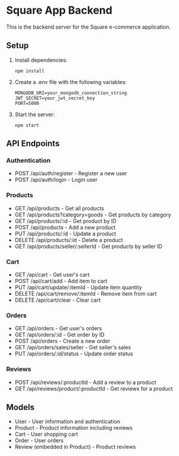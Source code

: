 
# Square App Backend

This is the backend server for the Square e-commerce application.

## Setup

1. Install dependencies:
   ```
   npm install
   ```

2. Create a .env file with the following variables:
   ```
   MONGODB_URI=your_mongodb_connection_string
   JWT_SECRET=your_jwt_secret_key
   PORT=5000
   ```

3. Start the server:
   ```
   npm start
   ```

## API Endpoints

### Authentication
- POST /api/auth/register - Register a new user
- POST /api/auth/login - Login user

### Products
- GET /api/products - Get all products
- GET /api/products?category=goods - Get products by category
- GET /api/products/:id - Get product by ID
- POST /api/products - Add a new product
- PUT /api/products/:id - Update a product
- DELETE /api/products/:id - Delete a product
- GET /api/products/seller/:sellerId - Get products by seller ID

### Cart
- GET /api/cart - Get user's cart
- POST /api/cart/add - Add item to cart
- PUT /api/cart/update/:itemId - Update item quantity
- DELETE /api/cart/remove/:itemId - Remove item from cart
- DELETE /api/cart/clear - Clear cart

### Orders
- GET /api/orders - Get user's orders
- GET /api/orders/:id - Get order by ID
- POST /api/orders - Create a new order
- GET /api/orders/sales/seller - Get seller's sales
- PUT /api/orders/:id/status - Update order status

### Reviews
- POST /api/reviews/:productId - Add a review to a product
- GET /api/reviews/product/:productId - Get reviews for a product

## Models

- User - User information and authentication
- Product - Product information including reviews
- Cart - User shopping cart
- Order - User orders
- Review (embedded in Product) - Product reviews
